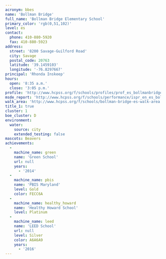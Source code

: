 ```yaml
---
acronym: bbes
name: 'Bollman Bridge'
full_name: 'Bollman Bridge Elementary School'
primary_color: 'rgb(0,51,102)'
level: es
contact:
  phone: 410-880-5920
  fax: 410-880-5923
address:
  street: '8200 Savage-Guilford Road'
  city: Savage
  postal_code: 20763
  latitude: '39.1459103'
  longitude: '-76.8297667'
principal: 'Rhonda Inskeep'
hours:
  open: '8:35 a.m.'
  close: '3:05 p.m.'
profile: 'http://www.hcpss.org/f/schools/profiles/prof_es_bollmanbridge.pdf'
msde_report: 'http://www.hcpss.org/f/schools/performance/ispr_en_es_bollmanbridge.pdf'
walk_area: 'http://www.hcpss.org/f/schools/bollman-bridge-es-walk-area.pdf'
title_1: true
cluster: 1
boe_cluster: D
environment:
  water:
    source: city
    extended_testing: false
mascots: Beavers
achievements:
  -
    machine_name: green
    name: 'Green School'
    url: null
    years:
      - '2014'
  -
    machine_name: pbis
    name: 'PBIS Maryland'
    level: Gold
    color: FECC6A
  -
    machine_name: healthy_howard
    name: 'Healthy Howard School'
    level: Platinum
  -
    machine_name: leed
    name: 'LEED School'
    url: null
    level: Silver
    color: A6A6A9
    years:
      - '2016'
---
```

